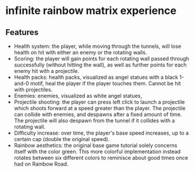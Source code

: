 # infinite rainbow matrix experience

## Features

- Health system: the player, while moving through the tunnels, will lose health on hit with either an enemy or the rotating walls.
- Scoring: the player will gain points for each rotating wall passed through successfully (without hitting the wall), as well as further points for each enemy hit with a projectile.
- Health packs: health packs, visualized as angel statues with a black 1-and-0 motif, heal the player if the player touches them. Cannot be hit with projectiles.
- Enemies: enemies, visualized as white angel statues, 
- Projectile shooting: the player can press left click to launch a projectile which shoots forward at a speed greater than the player. The projectile can collide with enemies, and despawns after a fixed amount of time. The projectile will also despawn from the tunnel if it collides with a rotating wall.
- Difficulty increase: over time, the player's base speed increases, up to a certain cap (double the original speed).
- Rainbow aesthetics: the original base game tutorial solely concerns itself with the color green. This more colorful implementation instead rotates between six different colors to reminisce about good times once had on Rainbow Road.
